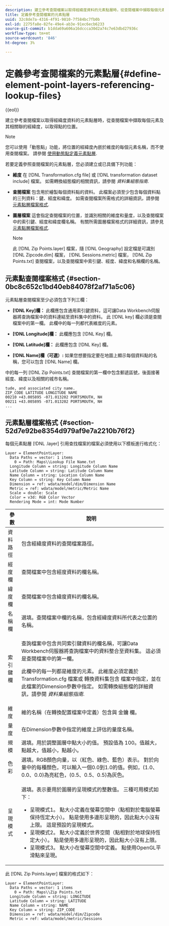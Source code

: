 ```yaml
---
description: 建立參考查閱檔案以取得經緯度資料的元素點層時，從查閱檔案中擷取每個元素及其相關聯的經緯度，以取得點的位置。
title: 定義參考查閱檔案的元素點層
uuid: 32c8de7a-4316-4f91-9810-7f584bc7fb0b
exl-id: 2275fa8e-82fe-49e4-ab3e-91ec6ecb6233
source-git-commit: b1dda69a606a16dccca30d2a74c7e63dbd27936c
workflow-type: tm+mt
source-wordcount: '846'
ht-degree: 3%

---
```


# 定義參考查閱檔案的元素點層{#define-element-point-layers-referencing-lookup-files}

{{eol}}

建立參考查閱檔案以取得經緯度資料的元素點層時，從查閱檔案中擷取每個元素及其相關聯的經緯度，以取得點的位置。

>[!NOTE]
>
>您可以使用「動態點」功能，將位置的經緯度內嵌於維度的每個元素名稱，而不使用查閱檔案。 請參閱 [使用動態點定義元素點層](../../../../home/c-get-started/c-im-layers/c-elmt-pt-layers/c-elmt-pt-dyn-pts.md#concept-51adc5e1df8a48e7bd7a582967e4c512).

若要定義參照查閱檔案的元素點層，您必須建立或已具備下列功能：

* **維度** 在 [!DNL Transformation.cfg file] 或 [!DNL transformation dataset include] 檔案。 如需轉換組態檔的相關資訊，請參閱 *資料集組態指南*.

* **查閱檔案** 包含用於繪製每個資料點的資料。 此檔案必須至少包含每個資料點的三列資料：鍵、經度和緯度。 如需查閱檔案所需格式的詳細資訊，請參閱 [元素點層檔案格式](../../../../home/c-get-started/c-im-layers/c-elmt-pt-layers/c-elp-ref-lkup-files.md#section-52d7e92be8354d979af9e7a2210b76f2).

* **圖層檔案** 這會指定查閱檔案的位置，並識別相關的維度和量度，以及查閱檔案中的索引鍵、經度和緯度欄名稱。 有關所需圖層檔案格式的詳細資訊，請參見 [元素點層檔案格式](../../../../home/c-get-started/c-im-layers/c-elmt-pt-layers/c-elp-ref-lkup-files.md#section-52d7e92be8354d979af9e7a2210b76f2).

   >[!NOTE]
   >
   >此 [!DNL Zip Points.layer] 檔案，隨 [!DNL Geography] 設定檔是可識別 [!DNL Zipcode.dim] 檔案， [!DNL Sessions.metric] 檔案， [!DNL Zip Points.txt] 查閱檔案，以及查閱檔案中索引鍵、經度、緯度和名稱欄的名稱。

## 元素點查閱檔案格式 {#section-0bc8c652c1bd40eb84078f2af71a5c06}

元素點層查閱檔案至少必須包含下列三欄：

* **[!DNL Key]欄：** 此欄應包含通用索引鍵資料，這可讓Data Workbench伺服器將查詢檔案中的資料連結至資料集中的資料。 此 [!DNL key] 欄必須是查閱檔案中的第一欄。 此欄中的每一列都代表維度的元素。

* **[!DNL Longitude]欄：** 此欄應包含 [!DNL Key] 欄。

* **[!DNL Latitude]欄：** 此欄應包含 [!DNL Key] 欄。

* **[!DNL Name]欄（可選）:** 如果您想要指定要在地圖上顯示每個資料點的名稱，您可以包含 [!DNL Name] 欄。

中的每一列 [!DNL Zip Points.txt] 查閱檔案的第一欄中包含郵遞區號，後面接著經度、緯度以及相關的城市名稱。

```
tude, and associated city name.
ZIP_CODE LATITUDE LONGITUDE NAME
00210 +43.005895 -071.013202 PORTSMOUTH, NH
00211 +43.005895 -071.013202 PORTSMOUTH, NH
...
```

## 元素點層檔案格式 {#section-52d7e92be8354d979af9e7a2210b76f2}

每個元素點層 [!DNL .layer] 引用查找檔案的檔案必須使用以下模板進行格式化：

```
Layer = ElementPointLayer:
  Data Paths = vector: 1 items
    0 = Path: Maps\\Lookup File Name.txt
  Longitude Column = string: Longitude Column Name
  Latitude Column = string: Latitude Column Name
  Name Column = string: Location Column Name
  Key Column = string: Key Column Name
  Dimension = ref: wdata/model/dim/Dimension Name
  Metric = ref: wdata/model/metric/Metric Name
  Scale = double: Scale
  Color = v3d: RGB Color Vector
  Rendering Mode = int: Mode Number
```

<table id="table_7287F8869DD04886BE1477CBB11EB796"> 
 <thead> 
  <tr> 
   <th colname="col1" class="entry"> 參數 </th> 
   <th colname="col2" class="entry"> 說明 </th> 
  </tr> 
 </thead>
 <tbody> 
  <tr> 
   <td colname="col1"> 資料路徑 </td> 
   <td colname="col2"> 包含經緯度資料的查閱檔案路徑。 </td> 
  </tr> 
  <tr> 
   <td colname="col1"> 經度欄 </td> 
   <td colname="col2"> 查閱檔案中包含經度資料的欄名稱。 </td> 
  </tr> 
  <tr> 
   <td colname="col1"> 緯度欄 </td> 
   <td colname="col2"> 查閱檔案中包含緯度資料的欄名稱。 </td> 
  </tr> 
  <tr> 
   <td colname="col1"> 名稱欄 </td> 
   <td colname="col2"> 選填。查閱檔案中欄的名稱，包含經緯度資料所代表之位置的名稱。 </td> 
  </tr> 
  <tr> 
   <td colname="col1"> 索引鍵欄 </td> 
   <td colname="col2"> <p>查詢檔案中包含共同索引鍵資料的欄名稱，可讓Data Workbench伺服器將查詢檔案中的資料整合至資料集。 這必須是查閱檔案中的第一欄。 </p> <p>此欄中的每一列都是維度的元素。 此維度必須定義於 <span class="filepath"> Transformation.cfg</span> 檔案或 <span class="wintitle"> 轉換資料集包含</span> 檔案中指定，並在此檔案的Dimension參數中指定。 如需轉換組態檔的詳細資訊，請參閱 <i>資料集組態指南</i>. </p> </td> 
  </tr> 
  <tr> 
   <td colname="col1"> 維度 </td> 
   <td colname="col2">維的名稱（在轉換配置檔案中定義）包含與 <span class="wintitle"> 金鑰</span> 欄。 </td> 
  </tr> 
  <tr> 
   <td colname="col1"> 量度 </td> 
   <td colname="col2"> 在Dimension參數中指定的維度上評估的量度名稱。 </td> 
  </tr> 
  <tr> 
   <td colname="col1"> 規模 </td> 
   <td colname="col2"> 選填。用於調整圖層中點大小的值。 預設值為 100。值越大，點越大，值越小，點越小。 </td> 
  </tr> 
  <tr> 
   <td colname="col1"> 色彩 </td> 
   <td colname="col2"> 選填。RGB顏色向量，以（紅色、綠色、藍色）表示。 對於向量中的每種顏色，可以輸入一個0.0到1.0的值。例如，(1.0、0.0、0.0)為亮紅色，(0.5、0.5、0.5)為灰色。 </td> 
  </tr> 
  <tr> 
   <td colname="col1"> 呈現模式 </td> 
   <td colname="col2"> <p>選填。表示要用於圖層的呈現模式的整數值。 三種可用模式如下： 
     <ul id="ul_F15E43B3BFE54CDD8026837027E25819"> 
      <li id="li_5405D939540E4D0FA7828D2623D72C44">呈現模式1。 點大小定義在螢幕空間中（點相對於電腦螢幕保持恆定大小）。 點是使用多邊形呈現的，因此點大小沒有上限。 這是預設的呈現模式。 </li> 
      <li id="li_61C5AA926777449E8804C7BCE9E46F9B">呈現模式2。 點大小定義於世界空間（點相對於地球保持恆定大小）。 點是使用多邊形呈現的，因此點大小沒有上限。 </li> 
      <li id="li_C00527F959354D3BB7422EFFE1FB5135">呈現模式3。 點大小在螢幕空間中定義。 點使用OpenGL平滑點來呈現。 </li> 
     </ul> </p> </td> 
  </tr> 
 </tbody> 
</table>

此 [!DNL Zip Points.layer] 檔案的格式如下：

```
Layer = ElementPointLayer:
  Data Paths = vector: 1 items
    0 = Path: Maps\\Zip Points.txt
  Longitude Column = string: LONGITUDE
  Latitude Column = string: LATITUDE
  Name Column = string: NAME
  Key Column = string: ZIP_CODE
  Dimension = ref: wdata/model/dim/Zipcode
  Metric = ref: wdata/model/metric/Sessions
```
